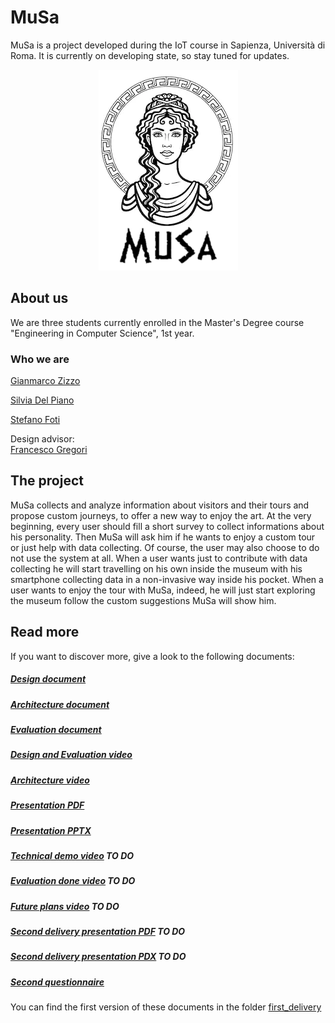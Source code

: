 # MuSa
MuSa is a project developed during the IoT course in Sapienza, Università di Roma. It is currently on developing state, so stay tuned for updates.

<div align="center"><img src="docs/src/logo2.png"/></div>

## About us
We are three students currently enrolled in the Master's Degree course "Engineering in Computer Science", 1st year.    
### Who we are
[Gianmarco Zizzo](https://www.linkedin.com/in/gianmarco-zizzo-9741861a3/)

[Silvia Del Piano](https://www.linkedin.com/in/silvia-del-piano-2482391a6)

[Stefano Foti](https://www.linkedin.com/in/stefano-foti/)

Design advisor:<br>
[Francesco Gregori](https://www.linkedin.com/in/francesco-gregori-7136ab1a3/)

## The project
MuSa collects and analyze information about visitors and their tours and propose custom journeys, to offer a new way to enjoy the art. At the very beginning, every user should fill a short survey to collect informations about his personality. Then MuSa will ask him if he wants to enjoy a custom tour or just help with data collecting. Of course, the user may also choose to do not use the system at all. When a user wants just to contribute with data collecting he will start travelling on his own inside the museum with his smartphone collecting data in a non-invasive way inside his pocket. When a user wants to enjoy the tour with MuSa, indeed, he will just start exploring the museum follow the custom suggestions MuSa will show him. 

## Read more
If you want to discover more, give a look to the following documents:
##### [Design document](docs/Design.md)
##### [Architecture document](docs/Architecture.md)
##### [Evaluation document](docs/Evaluation.md)

##### [Design and Evaluation video](https://www.youtube.com/watch?v=7l4aW7eUjL8)
##### [Architecture video](https://youtu.be/ARw2u26Rarg)
##### [Presentation PDF](/docs/src/presentation/presentation.pdf)
##### [Presentation PPTX](/docs/src/presentation/presentation.pptx)

##### [Technical demo video]() TO DO
##### [Evaluation done video]() TO DO
##### [Future plans video]() TO DO
##### [Second delivery presentation PDF]() TO DO
##### [Second delivery presentation PDX]() TO DO

##### [Second questionnaire](https://docs.google.com/forms/d/e/1FAIpQLScuXQogq65TNMCWS0vha5jCFXTIvuk0Vr5boziSh9H5GiGm-w/viewform?usp=sf_link)

You can find the first version of these documents in the folder [first_delivery](/first_delivery)
